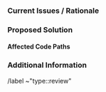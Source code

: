 <!--
  This template is for proposals for refactors and other non-user-facing
  improvements to the HPCToolkit tools.

  Before you file, please make sure the title is short but specific.
    Good: `hpcrun: Use LD_AUDIT callbacks to track binaries loaded at runtime`
    Bad: `LD_AUDIT support`

  Fill in the sections below, and remove anything that isn't relevant to your
  particular feature request.
-->

<!--
  Summarize your proposed refactor. In general terms, what do you want changed?
-->

### Current Issues / Rationale
<!--
  Please detail any rationale for performing this refactor here. Why would it
  help develop or improve HPCToolkit moving forward? What development
  difficulties have you experienced that need to be solved?

  If this would help fix other bugs, link the bug reports here.
  If this change blocks development of a feature, link the feature request here.
-->

### Proposed Solution
<!--
  If you have an idea for a solution, detail it here. How do you want the
  internal APIs to behave? What language does it need to be written in?

  If other refactors are required before this can proceed, link those here.
-->

#### Affected Code Paths
<!--
  Please detail any code paths that would need to significantly change because
  of this refactor as a (possibly nested) bullet list. If possible, provide
  links to the source files that are most affected by this change.

  Example:
   - Load map collection, initialization order
     - [`main.c`](https://gitlab.com/hpctoolkit/hpctoolkit/-/blob/develop/src/tool/hpcrun/main.c)
   - Launch script
     - [`scripts/hpcrun.in`](https://gitlab.com/hpctoolkit/hpctoolkit/-/blob/develop/src/tool/hpcrun/scripts/hpcrun.in)
-->

### Additional Information
<!--
  Please provide any additional information that might spark discussion.
  Link any external sources or inspiration here, if possible.
-->

<!-- If only one tool would be affected, uncomment one of the following lines. -->
<!-- /label ~"component::hpcrun" -->
<!-- /label ~"component::hpcstruct" -->
<!-- /label ~"component::hpcprof" -->

<!-- Do not remove the following line. -->
/label ~"type::review"

